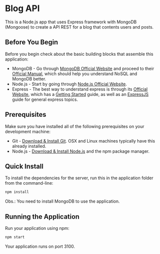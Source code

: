 # Blog API

This is a Node.js app that uses Express framework with MongoDB (Mongoose) to create a API REST for a blog that contents users and posts.

## Before You Begin

Before you begin check about the basic building blocks that assemble this application:

- MongoDB - Go through [MongoDB Official Website](https://mongodb.org/) and proceed to their [Official Manual](https://docs.mongodb.com/manual/), which should help you understand NoSQL and MongoDB better.
- Node.js - Start by going through [Node.js Official Website](http://nodejs.org/).
- Express - The best way to understand express is through its [Official Website](http://expressjs.com/), which has a [Getting Started](http://expressjs.com/starter/installing.html) guide, as well as an [ExpressJS](http://expressjs.com/en/guide/routing.html) guide for general express topics.

## Prerequisites

Make sure you have installed all of the following prerequisites on your development machine:

- Git - [Download & Install Git](https://git-scm.com/downloads). OSX and Linux machines typically have this already installed.
- Node.js - [Download & Install Node.js](https://nodejs.org/en/download/) and the npm package manager.

## Quick Install

To install the dependencies for the server, run this in the application folder from the command-line:

```bash
npm install
```

Obs.: You need to install MongoDB to use the application.

## Running the Application

Run your application using npm:

```bash
npm start
```

Your application runs on port 3100.